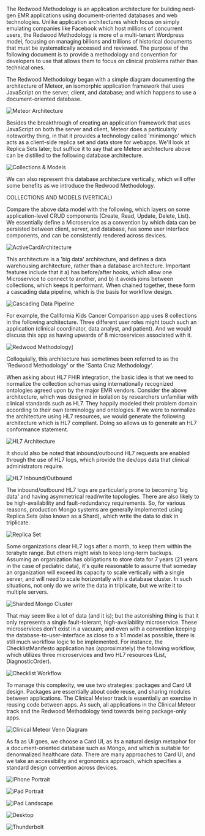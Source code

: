 The Redwood Methodology is an application architecture for building next-gen EMR applications using document-oriented databases and web technologies.  Unlike application architectures which focus on simply emulating companies like Facebook which host millions of concurrent users, the Redwood Methodology is more of a multi-tenant Wordpress model, focusing on managing billions and trillions of historical documents that must be systematically accessed and reviewed. The purpose of the following document is to provide a methodology and convention for developers to use that allows them to focus on clinical problems rather than technical ones.

The Redwood Methodology began with a simple diagram documenting the architecture of Meteor, an isomorphic application framework that uses JavaScript on the server, client, and database; and which happens to use a document-oriented database.

![Meteor Architecture](https://raw.githubusercontent.com/clinical-meteor/cookbook/master/images/Meteor%20Architecture%20-%20Basic.jpg)

Besides the breakthrough of creating an application framework that uses JavaScript on both the server and client, Meteor does a particularly noteworthy thing, in that it provides a technology called 'minimongo' which acts as a client-side replica set and data store for webapps.  We'll look at Replica Sets later; but suffice it to say that are Meteor architecture above can be distilled to the following database architecture.

![Collections & Models](https://raw.githubusercontent.com/clinical-meteor/cookbook/master/images/whitepapers/redwood/CollectionsAndModels.PNG)

We can also represent this database architecture vertically, which will offer some benefits as we introduce the Redwood Methodology.

COLLECTIONS AND MODELS (VERTICAL)

Compare the above data model with the following, which layers on some application-level CRUD components (Create, Read, Update, Delete, List).  We essentially define a Microservice as a convention by which data can be persisted between client, server, and database, has some user interface components, and can be consistently rendered across devices.  

![ActiveCardArchitecture](https://raw.githubusercontent.com/clinical-meteor/cookbook/master/images/whitepapers/redwood/ActiveCardArchitecture.PNG)

This architecture is a 'big data' architecture, and defines a data warehousing architecture, rather than a database architecture.  Important features include that it a) has before/after hooks, which allow one Microservice to connect to another, and b) it avoids joins between collections, which keeps it performant.  When chained together, these form a cascading data pipeline, which is the basis for workflow design.  

![Cascading Data Pipeline](https://raw.githubusercontent.com/clinical-meteor/cookbook/master/images/whitepapers/redwood/CascadingDataPipeline.PNG)

For example, the California Kids Cancer Comparison app uses 8 collections in the following architecture.  Three different user roles might touch such an application (clinical coordinator, data analyst, and patient).  And we would discuss this app as having upwards of 8 microservices associated with it.

![Redwood Methodology](https://raw.githubusercontent.com/clinical-meteor/cookbook/master/images/whitepapers/redwood/RedwoodMethodology.PNG)]

Colloquially, this architecture has sometimes been referred to as the 'Redwood Methodology' or the 'Santa Cruz Methodology'.  

When asking about HL7 FHIR integration, the basic idea is that we need to normalize the collection schemas using internationally recognized ontologies agreed upon by the major EMR vendors.  Consider the above architecture, which was designed in isolation by researchers unfamiliar with clinical standards such as HL7.  They happily modeled their problem domain according to their own terminology and ontologies.  If we were to normalize the architecture using HL7 resources, we would generate the following architecture which is HL7 compliant.  Doing so allows us to generate an HL7 conformance statement.

![HL7 Architecture](https://raw.githubusercontent.com/clinical-meteor/cookbook/master/images/whitepapers/redwood/Hl7FhirArchitecture.PNG)

It should also be noted that inbound/outbound HL7 requests are enabled through the use of HL7 logs, which provide the dev/ops data that clinical administrators require.  

![HL7 Inbound/Outbound](https://raw.githubusercontent.com/clinical-meteor/cookbook/master/images/whitepapers/redwood/Hl7InboundOutbound.PNG)

The inbound/outbound HL7 logs are particularly prone to becoming 'big data' and having asymmetrical read/write topologies.  There are also likely to be high-availability and fault-redundancy requirements.  So, for various reasons, production Mongo systems are generally implemented using Replica Sets (also known as a Shard), which write the data to disk in triplicate.

![Replica Set](https://raw.githubusercontent.com/clinical-meteor/cookbook/master/images/whitepapers/redwood/ReplicaSet.PNG)

Some organizations clear HL7 logs after a month, to keep them within the terabyte range.  But others might wish to keep long-term backups.  Assuming an organization has obligations to store data for 7 years (21 years in the case of pediatric data), it's quite reasonable to assume that someday an organization will exceed its capacity to scale vertically with a single server, and will need to scale horizontally with a database cluster.  In such situations, not only do we write the data in triplicate, but we write it to multiple servers.

![Sharded Mongo Cluster](https://raw.githubusercontent.com/clinical-meteor/cookbook/master/images/whitepapers/redwood/ShardedMongoCluster.PNG)

That may seem like a lot of data (and it is); but the astonishing thing is that it only represents a single fault-tolerant, high-availability microservice.  These microservices don't exist in a vacuum; and even with a convention keeping the database-to-user-interface as close to a 1:1 model as possible, there is still much workflow logic to be implemented.  For instance, the ChecklistManifesto application has (approximately) the following workflow, which utilizes three microservices and two HL7 resources (List, DiagnosticOrder).

![Checklist Workflow](https://raw.githubusercontent.com/clinical-meteor/cookbook/master/images/whitepapers/redwood/ChecklistWorkflow.png)

To manage this complexity, we use two strategies: packages and Card UI design.  Packages are essentially about code reuse, and sharing modules between applications.  The Clinical Meteor track is essentially an exercise in reusing code between apps.  As such, all applications in the Clinical Meteor track and the Redwood Methodology tend towards being package-only apps.  

![Clinical Meteor Venn Diagram](https://raw.githubusercontent.com/clinical-meteor/cookbook/master/images/whitepapers/redwood/ClinicalMeteorVennDiagram.PNG)

As fa as UI goes, we choose a Card UI, as its a natural design metaphor for a document-oriented database such as Mongo, and which is suitable for denormalized healthcare data.  There are many approaches to Card UI, and we take an accessibility and ergonomics approach, which specifies a standard design convention across devices.

![iPhone Portrait](https://raw.githubusercontent.com/clinical-meteor/cookbook/master/images/whitepapers/carddesign/iPhonePortrait.png)

![iPad Portrait](https://raw.githubusercontent.com/clinical-meteor/cookbook/master/images/whitepapers/carddesign/iPadPortrait.png)


![iPad Landscape](https://raw.githubusercontent.com/clinical-meteor/cookbook/master/images/whitepapers/carddesign/iPadLandscape.png)

![Desktop](https://raw.githubusercontent.com/clinical-meteor/cookbook/master/images/whitepapers/carddesign/DesktopLandscape.png)

![Thunderbolt](https://raw.githubusercontent.com/clinical-meteor/cookbook/master/images/whitepapers/carddesign/Thunderbolt.png)
